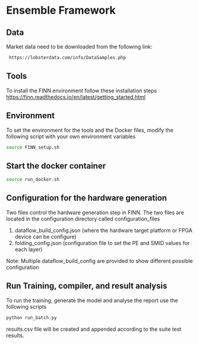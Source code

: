 # Ensemble Framework



## Data 
Market data need to be downloaded from the following link:
```bash
 https://lobsterdata.com/info/DataSamples.php
 ```
## Tools
To install the FINN environment follow these installation steps
https://finn.readthedocs.io/en/latest/getting_started.html


## Environment
To set the environment for the tools and the Docker files, modify the following script with your own environment variables
 ```bash
 source FINN_setup.sh
 ```
## Start the docker container 
 ```bash
 source run_docker.sh
 ```
## Configuration for the hardware generation 
Two files control the hardware generation step in FINN. The two files are located in the configuration directory called configuration_files
1. dataflow_build_config.json (where the hardware target platform or FPGA device can be configure)
2. folding_config.json (configuration file to set the PE and SMID values for each layer)

Note: Multiple dataflow_build_config are provided to show different possible configuration

## Run Training, compiler, and result analysis
To run the training, generate the model and analyse the report use the following scripts
 ```bash
 python run_batch.py
 ```
 results.csv file will be created and appended according to the suite test results.
